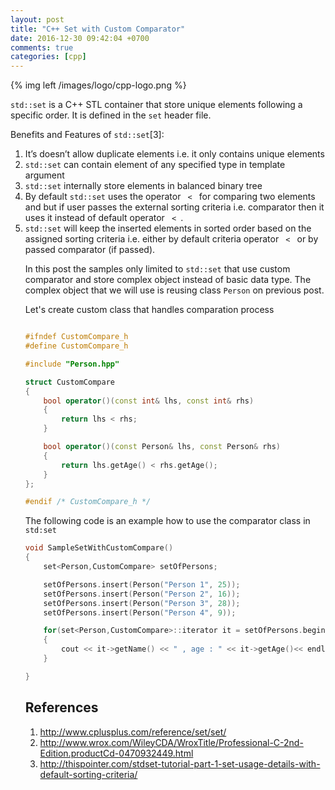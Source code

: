 ```yaml
---
layout: post
title: "C++ Set with Custom Comparator"
date: 2016-12-30 09:42:04 +0700
comments: true
categories: [cpp]
---
```


{% img left /images/logo/cpp-logo.png %}

<code>std::set</code> is a C++ STL container that store unique elements following a specific order. It is defined in the <code>set</code> header file.
<br/>

Benefits and Features of <code>std::set</code>[3]:
<ol>
<li>It’s doesn’t allow duplicate elements i.e. it only contains unique elements</li>
<li>
<code>std::set</code> can contain element of any specified type in template argument
</li>
<li>
<code>std::set</code> internally store elements in balanced binary tree
</li>
<li>
 By default <code>std::set</code> uses the operator <code> < </code> for comparing two elements and but if user passes the external sorting criteria i.e. comparator then it uses it instead of default operator <code> < </code>.
</li>
<li>
<code>std::set</code> will keep the inserted elements in sorted order based on the assigned sorting criteria i.e. either by default criteria operator <code> < </code> or by passed comparator (if passed).
</li>

In this post the samples only limited to <code>std::set</code> that use custom comparator and store complex object instead of basic data type. The complex object that we will use is reusing class <code>Person</code> on previous post.

Let's create custom class that handles comparation process

``` c++ CustomCompare

#ifndef CustomCompare_h
#define CustomCompare_h

#include "Person.hpp"

struct CustomCompare
{
    bool operator()(const int& lhs, const int& rhs)
    {
        return lhs < rhs;
    }

    bool operator()(const Person& lhs, const Person& rhs)
    {
        return lhs.getAge() < rhs.getAge();
    }
};

#endif /* CustomCompare_h */

```

The following code is an example how to use the comparator class in <code>std:set</code>
``` c++ sample how to use
void SampleSetWithCustomCompare()
{
    set<Person,CustomCompare> setOfPersons;

    setOfPersons.insert(Person("Person 1", 25));
    setOfPersons.insert(Person("Person 2", 16));
    setOfPersons.insert(Person("Person 3", 28));
    setOfPersons.insert(Person("Person 4", 9));

    for(set<Person,CustomCompare>::iterator it = setOfPersons.begin(); it!=setOfPersons.end(); ++it)
    {
        cout << it->getName() << " , age : " << it->getAge()<< endl;
    }

}
```

## References
1. http://www.cplusplus.com/reference/set/set/
2. http://www.wrox.com/WileyCDA/WroxTitle/Professional-C-2nd-Edition.productCd-0470932449.html
3. http://thispointer.com/stdset-tutorial-part-1-set-usage-details-with-default-sorting-criteria/
